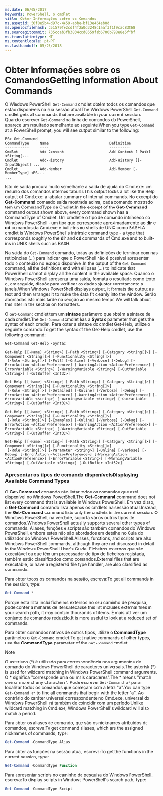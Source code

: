 ```yaml
---
ms.date: 06/05/2017
keywords: PowerShell, o cmdlet
title: Obter Informações sobre os Comandos
ms.assetid: 56f8e5b4-d97c-4e59-abbe-bf13e464eb0d
ms.openlocfilehash: c51579fe2cdf4f2a0d3248d1aaf3f1f9cac83868
ms.sourcegitcommit: 735ccab3fb3834ccd8559fab6700b798e8e5ffbf
ms.translationtype: MT
ms.contentlocale: pt-PT
ms.lasthandoff: 05/25/2018
---
```

# <a name="getting-information-about-commands"></a><span data-ttu-id="a6c2f-103">Obter Informações sobre os Comandos</span><span class="sxs-lookup"><span data-stu-id="a6c2f-103">Getting Information About Commands</span></span>
<span data-ttu-id="a6c2f-104">O Windows PowerShell `Get-Command` cmdlet obtém todos os comandos que estão disponíveis na sua sessão atual.</span><span class="sxs-lookup"><span data-stu-id="a6c2f-104">The Windows PowerShell `Get-Command` cmdlet gets all commands that are available in your current session.</span></span> <span data-ttu-id="a6c2f-105">Quando escrever `Get-Command` na linha de comandos do PowerShell, aparece um resultado semelhante ao seguinte:</span><span class="sxs-lookup"><span data-stu-id="a6c2f-105">When you type `Get-Command` at a PowerShell prompt, you will see output similar to the following:</span></span>

```
PS> Get-Command
CommandType     Name                            Definition
-----------     ----                            ----------
Cmdlet          Add-Content                     Add-Content [-Path] <String[...
Cmdlet          Add-History                     Add-History [[-InputObject] ...
Cmdlet          Add-Member                      Add-Member [-MemberType] <PS...
...
```

<span data-ttu-id="a6c2f-106">Isto de saída procura muito semelhante a saída de ajuda do Cmd.exe: um resumo dos comandos internos tabular.</span><span class="sxs-lookup"><span data-stu-id="a6c2f-106">This output looks a lot like the Help output of Cmd.exe: a tabular summary of internal commands.</span></span> <span data-ttu-id="a6c2f-107">No excerpt do **Get-Command** comando saída mostrada acima, cada comando mostrado tem um CommandType de Cmdlet.</span><span class="sxs-lookup"><span data-stu-id="a6c2f-107">In the excerpt of the **Get-Command** command output shown above, every command shown has a CommandType of Cmdlet.</span></span> <span data-ttu-id="a6c2f-108">Um cmdlet é o tipo de comando intrínseco do Windows PowerShell - um tipo que corresponde aproximadamente ao **dir** e **cd** comandos da Cmd.exe e built-ins no shells de UNIX como BASH.</span><span class="sxs-lookup"><span data-stu-id="a6c2f-108">A cmdlet is Windows PowerShell's intrinsic command type - a type that corresponds roughly to the **dir** and **cd** commands of Cmd.exe and to built-ins in UNIX shells such as BASH.</span></span>

<span data-ttu-id="a6c2f-109">Na saída do `Get-Command` comando, todas as definições de terminar com nas reticências (…) para indicar que o PowerShell não é possível apresentar todo o conteúdo no espaço disponível.</span><span class="sxs-lookup"><span data-stu-id="a6c2f-109">In the output of the `Get-Command` command, all the definitions end with ellipses (...) to indicate that PowerShell cannot display all the content in the available space.</span></span> <span data-ttu-id="a6c2f-110">Quando o Windows PowerShell apresenta uma saída, formata o resultado como texto e, em seguida, dispõe para verificar os dados ajustar corretamente a janela.</span><span class="sxs-lookup"><span data-stu-id="a6c2f-110">When Windows PowerShell displays output, it formats the output as text and then arranges it to make the data fit cleanly into the window.</span></span> <span data-ttu-id="a6c2f-111">Serão abordadas isto mais tarde na secção ao mesmo tempo.</span><span class="sxs-lookup"><span data-stu-id="a6c2f-111">We will talk about this later in the section on formatters.</span></span>

<span data-ttu-id="a6c2f-112">O `Get-Command` cmdlet tem um **sintaxe** parâmetro que obtém a sintaxe de cada cmdlet.</span><span class="sxs-lookup"><span data-stu-id="a6c2f-112">The `Get-Command` cmdlet has a **Syntax** parameter that gets the syntax of each cmdlet.</span></span> <span data-ttu-id="a6c2f-113">Para obter a sintaxe do cmdlet Get-Help, utilize o seguinte comando:</span><span class="sxs-lookup"><span data-stu-id="a6c2f-113">To get the syntax of the Get-Help cmdlet, use the following command:</span></span>

```
Get-Command Get-Help -Syntax

Get-Help [[-Name] <String>] [-Path <String>] [-Category <String[]>] [-Component <String[]>] [-Functionality <String[]>]
 [-Role <String[]>] [-Full] [-Online] [-Verbose] [-Debug] [-ErrorAction <ActionPreference>] [-WarningAction <ActionPreference>] [-ErrorVariable <String>] [-WarningVariable <String>] [-OutVariable <String>] [-OutBuffer <Int32>]

Get-Help [[-Name] <String>] [-Path <String>] [-Category <String[]>] [-Component <String[]>] [-Functionality <String[]>]
 [-Role <String[]>] [-Detailed] [-Online] [-Verbose] [-Debug] [-ErrorAction <ActionPreference>] [-WarningAction <ActionPreference>] [-ErrorVariable <String>] [-WarningVariable <String>] [-OutVariable <String>] [-OutBuffer <Int32>]

Get-Help [[-Name] <String>] [-Path <String>] [-Category <String[]>] [-Component <String[]>] [-Functionality <String[]>]
 [-Role <String[]>] [-Examples] [-Online] [-Verbose] [-Debug] [-ErrorAction <ActionPreference>] [-WarningAction <ActionPreference>] [-ErrorVariable <String>] [-WarningVariable <String>] [-OutVariable <String>] [-OutBuffer <Int32>]

Get-Help [[-Name] <String>] [-Path <String>] [-Category <String[]>] [-Component <String[]>] [-Functionality <String[]>]
 [-Role <String[]>] [-Parameter <String>] [-Online] [-Verbose] [-Debug] [-ErrorAction <ActionPreference>] [-WarningAction <ActionPreference>] [-ErrorVariable <String>] [-WarningVariable <String>] [-OutVariable <String>] [-OutBuffer <Int32>]
```

### <a name="displaying-available-command-types"></a><span data-ttu-id="a6c2f-114">Apresentar os tipos de comando disponíveis</span><span class="sxs-lookup"><span data-stu-id="a6c2f-114">Displaying Available Command Types</span></span>
<span data-ttu-id="a6c2f-115">O **Get-Command** comando não listar todos os comandos que está disponível no Windows PowerShell.</span><span class="sxs-lookup"><span data-stu-id="a6c2f-115">The **Get-Command** command does not list every command that is available in Windows PowerShell.</span></span> <span data-ttu-id="a6c2f-116">Em vez disso, o **Get-Command** comando lista apenas os cmdlets na sessão atual.</span><span class="sxs-lookup"><span data-stu-id="a6c2f-116">Instead, the **Get-Command** command lists only the cmdlets in the current session.</span></span> <span data-ttu-id="a6c2f-117">O Windows PowerShell, na verdade, suporta vários outros tipos de comandos.</span><span class="sxs-lookup"><span data-stu-id="a6c2f-117">Windows PowerShell actually supports several other types of commands.</span></span> <span data-ttu-id="a6c2f-118">Aliases, funções e scripts são também comandos do Windows PowerShell, embora estes não são abordados em detalhe no Guia do utilizador do Windows PowerShell.</span><span class="sxs-lookup"><span data-stu-id="a6c2f-118">Aliases, functions, and scripts are also Windows PowerShell commands, although they are not discussed in detail in the Windows PowerShell User's Guide.</span></span> <span data-ttu-id="a6c2f-119">Ficheiros externos que são executável ou que têm um processador de tipo de ficheiros registada, também estão classificados como comandos.</span><span class="sxs-lookup"><span data-stu-id="a6c2f-119">External files that are executable, or have a registered file type handler, are also classified as commands.</span></span>

<span data-ttu-id="a6c2f-120">Para obter todos os comandos na sessão, escreva:</span><span class="sxs-lookup"><span data-stu-id="a6c2f-120">To get all commands in the session, type:</span></span>

```powershell
Get-Command *
```

<span data-ttu-id="a6c2f-121">Porque esta lista inclui ficheiros externos no seu caminho de pesquisa, pode conter a milhares de itens.</span><span class="sxs-lookup"><span data-stu-id="a6c2f-121">Because this list includes external files in your search path, it may contain thousands of items.</span></span> <span data-ttu-id="a6c2f-122">É mais útil ver um conjunto de comandos reduzido.</span><span class="sxs-lookup"><span data-stu-id="a6c2f-122">It is more useful to look at a reduced set of commands.</span></span>

<span data-ttu-id="a6c2f-123">Para obter comandos nativos de outros tipos, utilize o **CommandType** parâmetro o `Get-Command` cmdlet.</span><span class="sxs-lookup"><span data-stu-id="a6c2f-123">To get native commands of other types, use the **CommandType** parameter of the `Get-Command` cmdlet.</span></span>

> [!NOTE]
> <span data-ttu-id="a6c2f-124">O asterisco (\*) é utilizado para correspondência nos argumentos de comando do Windows PowerShell de caracteres universais.</span><span class="sxs-lookup"><span data-stu-id="a6c2f-124">The asterisk (\*) is used for wildcard matching in Windows PowerShell command arguments.</span></span> <span data-ttu-id="a6c2f-125">O \* significa "corresponde uma ou mais caracteres".</span><span class="sxs-lookup"><span data-stu-id="a6c2f-125">The \* means "match one or more of any characters".</span></span> <span data-ttu-id="a6c2f-126">Pode escrever `Get-Command a*` para localizar todos os comandos que começam com a letra "a".</span><span class="sxs-lookup"><span data-stu-id="a6c2f-126">You can type `Get-Command a*` to find all commands that begin with the letter "a".</span></span> <span data-ttu-id="a6c2f-127">Ao contrário do caráter universal correspondente no Cmd.exe, universal do Windows PowerShell irá também de coincidir com um período.</span><span class="sxs-lookup"><span data-stu-id="a6c2f-127">Unlike wildcard matching in Cmd.exe, Windows PowerShell's wildcard will also match a period.</span></span>

<span data-ttu-id="a6c2f-128">Para obter os aliases de comando, que são os nicknames atribuídos de comandos, escreva:</span><span class="sxs-lookup"><span data-stu-id="a6c2f-128">To get command aliases, which are the assigned nicknames of commands, type:</span></span>

```powershell
Get-Command -CommandType Alias
```

<span data-ttu-id="a6c2f-129">Para obter as funções na sessão atual, escreva:</span><span class="sxs-lookup"><span data-stu-id="a6c2f-129">To get the functions in the current session, type:</span></span>

```powershell
Get-Command -CommandType Function
```

<span data-ttu-id="a6c2f-130">Para apresentar scripts no caminho de pesquisa do Windows PowerShell, escreva:</span><span class="sxs-lookup"><span data-stu-id="a6c2f-130">To display scripts in Windows PowerShell's search path, type:</span></span>

```powershell
Get-Command -CommandType Script
```
